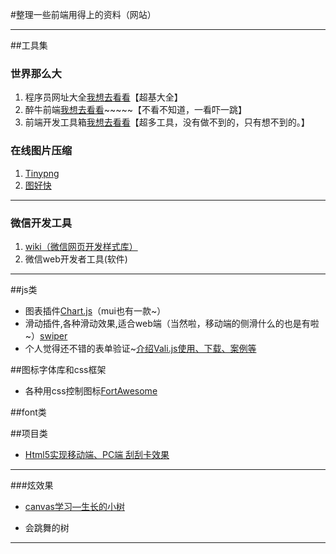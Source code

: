 #整理一些前端用得上的资料（网站）
***
##工具集

### 世界那么大
1. 程序员网址大全[我想去看看](http://www.tnten.com/)【超基大全】
2. 醉牛前端[我想去看看](http://f2er.club/)~~~~~【不看不知道，一看吓一跳】
3. 前端开发工具箱[我想去看看](http://www.tnten.com/)【超多工具，没有做不到的，只有想不到的。】


### 在线图片压缩
1. [Tinypng](https://tinypng.com/)
2. [图好快](http://www.tuhaokuai.com/)
---
### 微信开发工具
1. [wiki（微信网页开发样式库）](http://mp.weixin.qq.com/wiki/2/ae9782fb42e47ad79eb7b361c2149d16.html)
2. 微信web开发者工具(软件)
---
##js类

 - 图表插件[Chart.js](http://www.chartjs.org/)（mui也有一款~）
 - 滑动插件,各种滑动效果,适合web端（当然啦，移动端的侧滑什么的也是有啦~）[swiper]( http://www.swiper.com.cn/)
 - 个人觉得还不错的表单验证~[介绍Vali.js使用、下载、案例等](http://1029131145.github.io/vali/#tis)

##图标字体库和css框架
- 各种用css控制图标[FortAwesome](https://www.awesomes.cn)


##font类

##项目类
- [Html5实现移动端、PC端 刮刮卡效果](http://www.w3cfuns.com/notes/26978/046a91a106251a235f52bd49868f39f9.html)

***
###炫效果
- [canvas学习—生长的小树](http://www.w3cfuns.com/notes/28074/f812f6fd31dd49805263bfb7b6d9656d.html)

- 会跳舞的树
***
